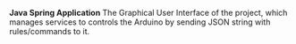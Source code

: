 **Java Spring Application**
The Graphical User Interface of the project, which manages services to controls the Arduino by sending JSON string with rules/commands to it.
